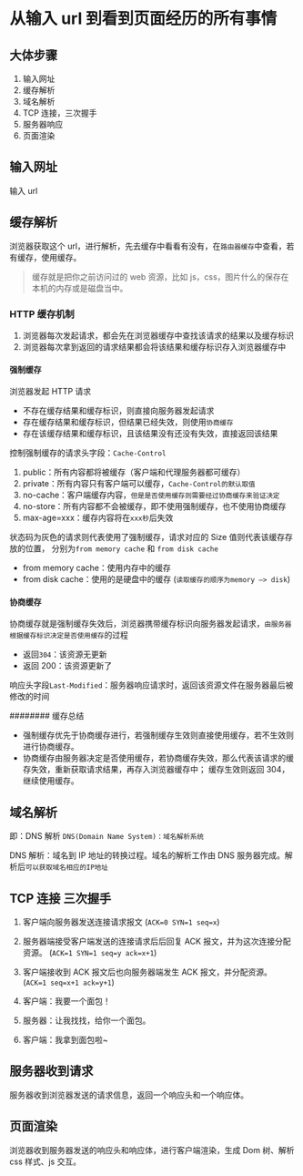 # 从输入 url 到看到页面经历的所有事情

## 大体步骤

1. 输入网址
2. 缓存解析
3. 域名解析
4. TCP 连接，三次握手
5. 服务器响应
6. 页面渲染

## 输入网址

输入 url

## 缓存解析

浏览器获取这个 url，进行解析，先去缓存中看看有没有，在`路由器缓存`中查看，若有缓存，使用缓存。

> 缓存就是把你之前访问过的 web 资源，比如 js，css，图片什么的保存在本机的内存或是磁盘当中。

### HTTP 缓存机制

1. 浏览器每次发起请求，都会先在浏览器缓存中查找该请求的结果以及缓存标识
2. 浏览器每次拿到返回的请求结果都会将该结果和缓存标识存入浏览器缓存中

#### 强制缓存

浏览器发起 HTTP 请求

- 不存在缓存结果和缓存标识，则直接向服务器发起请求
- 存在缓存结果和缓存标识，但结果已经失效，则使用`协商缓存`
- 存在该缓存结果和缓存标识，且该结果没有还没有失效，直接返回该结果

控制强制缓存的请求头字段：`Cache-Control`

1. public：所有内容都将被缓存（客户端和代理服务器都可缓存）
2. private：所有内容只有客户端可以缓存，`Cache-Control的默认取值`
3. no-cache：客户端缓存内容，`但是是否使用缓存则需要经过协商缓存来验证决定`
4. no-store：所有内容都不会被缓存，即不使用强制缓存，也不使用协商缓存
5. max-age=xxx：缓存内容将在`xxx秒`后失效

状态码为灰色的请求则代表使用了强制缓存，请求对应的 Size 值则代表该缓存存放的位置，
分别为`from memory cache` 和 `from disk cache`

- from memory cache：使用内存中的缓存
- from disk cache：使用的是硬盘中的缓存
  (`读取缓存的顺序为memory –> disk`)

#### 协商缓存

协商缓存就是强制缓存失效后，浏览器携带缓存标识向服务器发起请求，`由服务器根据缓存标识决定是否使用缓存`的过程

- 返回`304`：该资源无更新
- 返回 200：该资源更新了

响应头字段`Last-Modified`：服务器响应请求时，返回该资源文件在服务器最后被修改的时间

######## 缓存总结

- 强制缓存优先于协商缓存进行，若强制缓存生效则直接使用缓存，若不生效则进行协商缓存。
- 协商缓存由服务器决定是否使用缓存，若协商缓存失效，那么代表该请求的缓存失效，重新获取请求结果，再存入浏览器缓存中； 缓存生效则返回 304，继续使用缓存。

## 域名解析

即：DNS 解析 `DNS(Domain Name System)：域名解析系统`

DNS 解析：域名到 IP 地址的转换过程。域名的解析工作由 DNS 服务器完成。解析后`可以获取域名相应的IP地址`

## TCP 连接 三次握手

1. 客户端向服务器发送连接请求报文 (`ACK=0 SYN=1 seq=x`)
2. 服务器端接受客户端发送的连接请求后后回复 ACK 报文，并为这次连接分配资源。 (`ACK=1 SYN=1 seq=y ack=x+1`)
3. 客户端接收到 ACK 报文后也向服务器端发生 ACK 报文，并分配资源。 (`ACK=1 seq=x+1 ack=y+1`)

4. 客户端：我要一个面包！
5. 服务器：让我找找，给你一个面包。
6. 客户端：我拿到面包啦~

## 服务器收到请求

服务器收到浏览器发送的请求信息，返回一个响应头和一个响应体。

## 页面渲染

浏览器收到服务器发送的响应头和响应体，进行客户端渲染，生成 Dom 树、解析 css 样式、js 交互。

